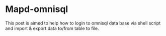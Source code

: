 # Mapd-omnisql
This post is aimed to help how to login to omnisql data base via shell script and import &amp; export data to/from table to file.
